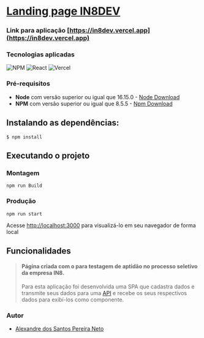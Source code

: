 # [Landing page IN8DEV](https://in8dev.vercel.app)

### Link para aplicação [https://in8dev.vercel.app](https://in8dev.vercel.app)

### Tecnologias aplicadas

![NPM](https://img.shields.io/badge/NPM-%23000000.svg?style=for-the-badge&logo=npm&logoColor=white)
![React](https://img.shields.io/badge/react-%2320232a.svg?style=for-the-badge&logo=react&logoColor=%2361DAFB)
![Vercel](https://img.shields.io/badge/vercel-%23000000.svg?style=for-the-badge&logo=vercel&logoColor=white)

### Pré-requisitos

- **Node** com versão superior ou igual que 16.15.0 - [Node Download](https://nodejs.org/pt-br/download/)
- **NPM** com versão superior ou igual que 8.5.5 - [Npm Download](https://www.npmjs.com/package/download)

## Instalando as dependências:

```
$ npm install
```

## Executando o projeto

### Montagem

```
npm run Build
```

### Produção

```
npm run start
```

Acesse [http://localhost:3000](http://localhost:3000) para visualizá-lo em seu navegador de forma local

## Funcionalidades

> #### Página criada com o para testagem de aptidão no processo seletivo da empresa IN8.
>
> Para esta aplicação foi desenvolvida uma SPA que cadastra dados e transmite seus dados para uma [API](https://in8.onrender.com/) e recebe os seus respectivos dados para exibí-los como componente.

### Autor

- [Alexandre dos Santos Pereira Neto](https://www.linkedin.com/in/alexandrespneto)

